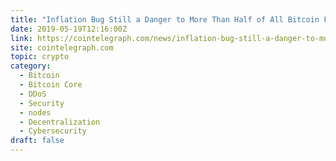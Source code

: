 ```yaml
---
title: "Inflation Bug Still a Danger to More Than Half of All Bitcoin Full Nodes"
date: 2019-05-19T12:16:00Z
link: https://cointelegraph.com/news/inflation-bug-still-a-danger-to-more-than-half-of-all-bitcoin-full-nodes?utm_medium=RSS&utm_source=hune
site: cointelegraph.com
topic: crypto
category:
  - Bitcoin
  - Bitcoin Core
  - DDoS
  - Security
  - nodes
  - Decentralization
  - Cybersecurity
draft: false
---
```

